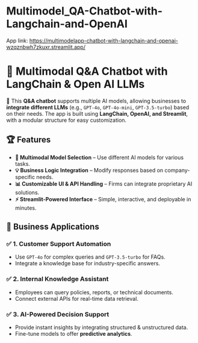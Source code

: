# Multimodel_QA-Chatbot-with-Langchain-and-OpenAI

App link: https://multimodelapp-chatbot-with-langchain-and-openai-wzqznbwh7zkuxr.streamlit.app/

# 🔮 Multimodal Q&A Chatbot with LangChain & Open AI LLMs

🚀 This **Q&A chatbot** supports multiple AI models, allowing businesses to **integrate different LLMs** (e.g., `GPT-4o`, `GPT-4o-mini`, `GPT-3.5-turbo`) based on their needs. The app is built using **LangChain, OpenAI, and Streamlit**, with a modular structure for easy customization.

## 🏆 Features
- **🔄 Multimodal Model Selection** – Use different AI models for various tasks.
- **💡 Business Logic Integration** – Modify responses based on company-specific needs.
- **📊 Customizable UI & API Handling** – Firms can integrate proprietary AI solutions.
- **⚡️ Streamlit-Powered Interface** – Simple, interactive, and deployable in minutes.

## 🏢 **Business Applications**
### ✅ **1. Customer Support Automation**
   - Use `GPT-4o` for complex queries and `GPT-3.5-turbo` for FAQs.
   - Integrate a knowledge base for industry-specific answers.

### ✅ **2. Internal Knowledge Assistant**
   - Employees can query policies, reports, or technical documents.
   - Connect external APIs for real-time data retrieval.

### ✅ **3. AI-Powered Decision Support**
   - Provide instant insights by integrating structured & unstructured data.
   - Fine-tune models to offer **predictive analytics**.
